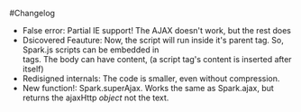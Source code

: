 #Changelog

* False error: Partial IE support! The AJAX doesn't work, but the rest does
* Dsicovered Feauture: Now, the script will run inside it's parent tag. So, Spark.js scripts can be embedded in <div> tags. The body can have content, (a script tag's content is inserted after itself)
* Redisigned internals: The code is smaller, even without compression.
* New function!: Spark.superAjax. Works the same as Spark.ajax, but returns the ajaxHttp *object* not the text.